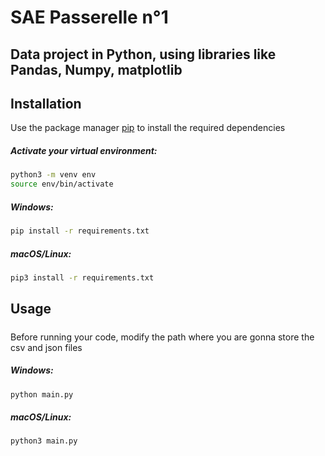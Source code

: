  
# SAE Passerelle n°1

##  Data project in Python, using libraries like Pandas, Numpy, matplotlib 

## Installation

Use the package manager [pip](https://pip.pypa.io/en/stable/) to install the required dependencies

##### Activate your virtual environment:
```zsh
python3 -m venv env
source env/bin/activate
```

##### Windows:
```zsh
pip install -r requirements.txt
```

##### macOS/Linux:
```zsh
pip3 install -r requirements.txt
```

## Usage
#####

Before running your code, modify the path where you are gonna store the csv and json files

##### Windows:
```zsh
python main.py
```
##### macOS/Linux:
```zsh
python3 main.py
```

